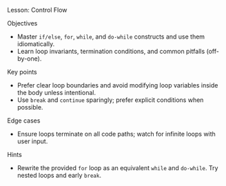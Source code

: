 Lesson: Control Flow

Objectives
- Master `if/else`, `for`, `while`, and `do-while` constructs and use them idiomatically.
- Learn loop invariants, termination conditions, and common pitfalls (off-by-one).

Key points
- Prefer clear loop boundaries and avoid modifying loop variables inside the body unless intentional.
- Use `break` and `continue` sparingly; prefer explicit conditions when possible.

Edge cases
- Ensure loops terminate on all code paths; watch for infinite loops with user input.

Hints
- Rewrite the provided `for` loop as an equivalent `while` and `do-while`. Try nested loops and early `break`.
